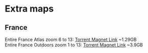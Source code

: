 # Extra maps
## France
Entire France Atlas zoom 6 to 13: [Torrent Magnet Link](https://tinyurl.com/43n7uwv3) ~1.29GB
<br>
Entire France Outdoors zoom 1 to 13: [Torrent Magnet Link](https://tinyurl.com/3xhpn7j7)  ~3.9GB
